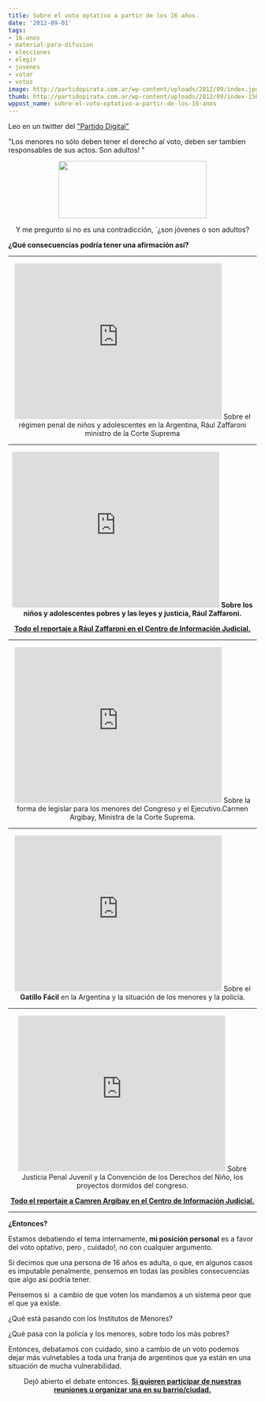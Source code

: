 ```yaml
---
title: Sobre el voto optativo a partir de los 16 años.
date: '2012-09-01'
tags:
- 16-anos
- material-para-difusion
- elecciones
- elegir
- jovenes
- votar
- votos
image: http://partidopirata.com.ar/wp-content/uploads/2012/09/index.jpg
thumb: http://partidopirata.com.ar/wp-content/uploads/2012/09/index-150x150.jpg
wppost_name: sobre-el-voto-optativo-a-partir-de-los-16-anos
---
```


Leo en un twitter del <a href="https://twitter.com/partidodigital_" target="_blank">"Partido Digital"</a>

"Los menores no sólo deben tener el derecho al voto, deben ser tambien responsables de sus actos. Son adultos! "
<p style="text-align: center;"><a href="http://partidopirata.com.ar/wp-content/uploads/2012/09/Partido-Digital-partidodigital_-en-Twitter.png"><img class="aligncenter size-medium wp-image-6309" title="Partido Digital (partidodigital_) en Twitter" src="http://partidopirata.com.ar/wp-content/uploads/2012/09/Partido-Digital-partidodigital_-en-Twitter-300x116.png" alt="" width="300" height="116" /></a></p>
<p style="text-align: center;">Y me pregunto si no es una contradicción, ´¿son jóvenes o son adultos?</p>
<strong>¿Qué consecuencias podría tener una afirmación así?</strong>

<hr />

<center>
<iframe src="http://www.youtube.com/embed/cW0E-jMQ9X0" frameborder="0" width="420" height="315"></iframe>
Sobre el régimen penal de niños y adolescentes en la Argentina, Rául Zaffaroni ministro de la Corte Suprema</center>

<hr />
<p style="text-align: center;"><iframe src="http://www.youtube.com/embed/xLEgllfqi3A" frameborder="0" width="420" height="315"></iframe>
<strong>Sobre los niños y adolescentes pobres y las leyes y justicia, Rául Zaffaroni.</strong></p>
<p style="text-align: center;"><strong> <a href="http://www.cij.gov.ar/nota-276-Zaffaroni---No-hay-una-red-estatal-que-contenga-a-los-menores-.html" target="_blank">Todo el reportaje a Rául Zaffaroni en el Centro de Información Judicial.</a></strong></p>


<hr />

<center>
<iframe src="http://www.youtube.com/embed/O5vCelbcuts" frameborder="0" width="420" height="315"></iframe>
Sobre la forma de legislar para los menores del Congreso y el Ejecutivo.Carmen Argibay, Ministra de la Corte Suprema.</center>

<hr />
<p style="text-align: center;"><iframe src="http://www.youtube.com/embed/IejoG1fvJ-Y" frameborder="0" width="420" height="315"></iframe>
Sobre el <strong>Gatillo Fácil</strong> en la Argentina y la situación de los menores y la policía.</p>


<hr />
<p style="text-align: center;"><iframe src="http://www.youtube.com/embed/UUVX9d_YUhM" frameborder="0" width="420" height="315"></iframe>
Sobre Justicia Penal Juvenil y la Convención de los Derechos del Niño, los proyectos dormidos del congreso.</p>
<p style="text-align: center;"><strong><a href="http://www.cij.gov.ar/nota-284-Carmen-Argibay---Bajar-la-edad-de-imputabilidad-no-sirve-para-nada-.html" target="_blank">Todo el reportaje a Camren Argibay en el Centro de Información Judicial.</a></strong></p>


<hr />

<strong>¿Entonces?</strong>

Estamos debatiendo el tema internamente, <strong>mi posición personal</strong> es a favor del voto optativo, pero , cuidado!, no con cualquier argumento.

Si decimos que una persona de 16 años es adulta, o que, en algunos casos es imputable penalmente, pensemos en todas las posibles consecuencias que algo así podría tener.

Pensemos si  a cambio de que voten los mandamos a un sistema peor que el que ya existe.

¿Qué está pasando con los Institutos de Menores?

¿Qué pasa con la policía y los menores, sobre todo los más pobres?

Entonces, debatamos con cuidado, sino a cambio de un voto podemos dejar más vulnetables a toda una franja de argentinos que ya están en una situación de mucha vulnerabilidad.
<p style="text-align: center;">Dejó abierto el debate entonces.
<strong> <a href="http://partidopirata.com.ar/wiki/index.php?title=Reuniones_y_tem%C3%A1ticas" target="_blank">Si quieren participar de nuestras reuniones u organizar una en su barrio/ciudad.</a></strong></p>
